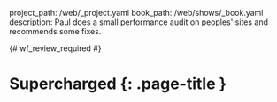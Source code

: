 project_path: /web/_project.yaml
book_path: /web/shows/_book.yaml
description: Paul does a small performance audit on peoples' sites and recommends some fixes.

{# wf_review_required #}

# Supercharged {: .page-title }
